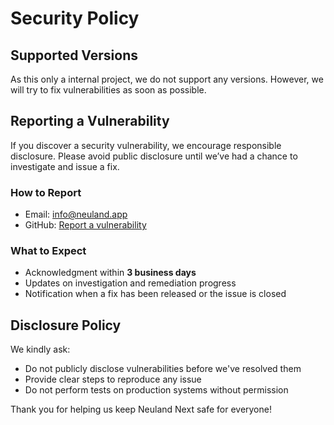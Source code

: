 # Security Policy

## Supported Versions

As this only a internal project, we do not support any versions.
However, we will try to fix vulnerabilities as soon as possible.

## Reporting a Vulnerability

If you discover a security vulnerability, we encourage responsible disclosure.
Please avoid public disclosure until we’ve had a chance to investigate and issue a fix.

### How to Report

- Email: [info@neuland.app](mailto:info@neuland.app)
- GitHub: [Report a vulnerability](https://github.com/neuland-ingolstadt/member-id/security/advisories)

### What to Expect

- Acknowledgment within **3 business days**
- Updates on investigation and remediation progress
- Notification when a fix has been released or the issue is closed

## Disclosure Policy

We kindly ask:

- Do not publicly disclose vulnerabilities before we've resolved them
- Provide clear steps to reproduce any issue
- Do not perform tests on production systems without permission

Thank you for helping us keep Neuland Next safe for everyone!
